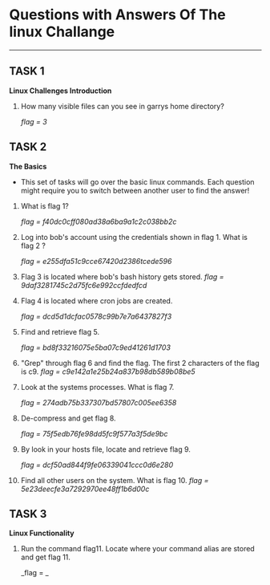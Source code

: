 # Questions with  Answers Of The linux Challange
-------------------------

## TASK 1
**Linux Challenges Introduction** 
1. How many visible files can you see in garrys home directory? 
    
     _flag = 3_

## TASK 2

**The Basics**

- This set of tasks will go over the basic linux commands.
Each question might require you to switch between another user to find the answer!

1.   What is flag 1?

     _flag = f40dc0cff080ad38a6ba9a1c2c038bb2c_

<!-- username =bob password = linuxrules -->
2.   Log into bob's account using the credentials shown in flag 1.
What is flag 2 ?

     _flag = e255dfa51c9cce67420d2386tcede596_

3.   Flag 3 is located where bob's bash history gets stored.
   _flag = 9daf3281745c2d75fc6e992ccfdedfcd_
4.  Flag 4 is located where cron jobs are created.
      
       _flag = dcd5d1dcfac0578c99b7e7a6437827f3_
5. 	Find and retrieve flag 5.
     <!-- 
     /lib/terminfo/E/flag5.txt -->
    _flag = bd8f33216075e5ba07c9ed41261d1703_

6. "Grep" through flag 6 and find the flag. The first 2 characters of the flag is c9.
_flag = c9e142a1e25b24a837b98db589b08be5_
<!--/home/flag6.txt  
command = grep c9 flag6.txt -->

7. Look at the systems processes. What is flag 7.
    
    _flag = 274adb75b337307bd57807c005ee6358_
<!-- command = ps -aux 
output = root     1389  0.0  0.0   6008   312 ?        
S    17:07   0:00 flag7:274adb75b337307bd57807c005ee6358 1000000
 -->
 8. De-compress and get flag 8.

    _flag = 75f5edb76fe98dd5fc9f577a3f5de9bc_
 <!--tar -xf flag8.tar.gz
 flag8.txt = 75f5edb76fe98dd5fc9f577a3f5de9bc
 -->

9. By look in your hosts file, locate and retrieve flag 9.
 
    _flag = dcf50ad844f9fe06339041ccc0d6e280_

<!--to find it hosts file you can use it the "find " command.-->

10. Find all other users on the system. What is flag 10.
    _flag = 5e23deecfe3a7292970ee48ff1b6d00c_
    <!-- users information located at etc/passwd -->


## TASK 3

**Linux Functionality**

1. Run the command flag11. Locate where your command alias are stored and get flag 11.

    _flag = _







